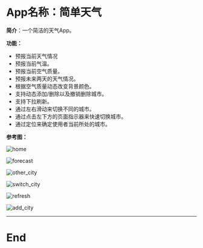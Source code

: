 # App名称：简单天气

**简介**：一个简洁的天气App。

**功能：**

* 预报当前天气情况
* 预报当前气温。
* 预报当前空气质量。
* 预报未来两天的天气情况。
* 根据空气质量动态改变背景颜色。
* 支持动态添加/删除以及撤销删除城市。
* 支持下拉刷新。
* 通过左右滑动来切换不同的城市。
* 通过点击左下方的页面指示器来快速切换城市。
* 通过定位来确定使用者当前所处的城市。

**参考图：**

![home](readme_img/home.png)

![forecast](readme_img/forecast.png)

![other_city](readme_img/other_city.png)

![switch_city](readme_img/switch_city.png)

![refresh](readme_img/refresh.png)

![add_city](readme_img/add_city.png)

---

# End